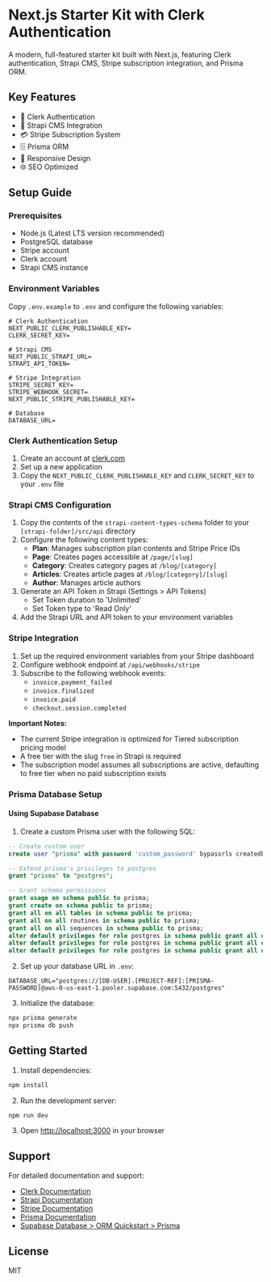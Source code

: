 # Next.js Starter Kit with Clerk Authentication

A modern, full-featured starter kit built with Next.js, featuring Clerk authentication, Strapi CMS, Stripe subscription integration, and Prisma ORM.

## Key Features

- 🔐 Clerk Authentication
- 📝 Strapi CMS Integration
- 💳 Stripe Subscription System
- 🗄️ Prisma ORM
- 📱 Responsive Design
- 🌐 SEO Optimized

## Setup Guide

### Prerequisites

- Node.js (Latest LTS version recommended)
- PostgreSQL database
- Stripe account
- Clerk account
- Strapi CMS instance

### Environment Variables

Copy `.env.example` to `.env` and configure the following variables:

```env
# Clerk Authentication
NEXT_PUBLIC_CLERK_PUBLISHABLE_KEY=
CLERK_SECRET_KEY=

# Strapi CMS
NEXT_PUBLIC_STRAPI_URL=
STRAPI_API_TOKEN=

# Stripe Integration
STRIPE_SECRET_KEY=
STRIPE_WEBHOOK_SECRET=
NEXT_PUBLIC_STRIPE_PUBLISHABLE_KEY=

# Database
DATABASE_URL=
```

### Clerk Authentication Setup

1. Create an account at [clerk.com](https://clerk.com)
2. Set up a new application
3. Copy the `NEXT_PUBLIC_CLERK_PUBLISHABLE_KEY` and `CLERK_SECRET_KEY` to your `.env` file

### Strapi CMS Configuration

1. Copy the contents of the `strapi-content-types-schema` folder to your `[strapi-folder]/src/api` directory
2. Configure the following content types:
   - **Plan**: Manages subscription plan contents and Stripe Price IDs
   - **Page**: Creates pages accessible at `/page/[slug]`
   - **Category**: Creates category pages at `/blog/[category]`
   - **Articles**: Creates article pages at `/blog/[category]/[slug]`
   - **Author**: Manages article authors
3. Generate an API Token in Strapi (Settings > API Tokens)
   - Set Token duration to 'Unlimited'
   - Set Token type to 'Read Only'
4. Add the Strapi URL and API token to your environment variables

### Stripe Integration

1. Set up the required environment variables from your Stripe dashboard
2. Configure webhook endpoint at `/api/webhooks/stripe`
3. Subscribe to the following webhook events:
   - `invoice.payment_failed`
   - `invoice.finalized`
   - `invoice.paid`
   - `checkout.session.completed`

**Important Notes:**
- The current Stripe integration is optimized for Tiered subscription pricing model
- A free tier with the slug `free` in Strapi is required
- The subscription model assumes all subscriptions are active, defaulting to free tier when no paid subscription exists

### Prisma Database Setup

#### Using Supabase Database

1. Create a custom Prisma user with the following SQL:
```sql
-- Create custom user
create user "prisma" with password 'custom_password' bypassrls createdb;

-- Extend prisma's privileges to postgres
grant "prisma" to "postgres";

-- Grant schema permissions
grant usage on schema public to prisma;
grant create on schema public to prisma;
grant all on all tables in schema public to prisma;
grant all on all routines in schema public to prisma;
grant all on all sequences in schema public to prisma;
alter default privileges for role postgres in schema public grant all on tables to prisma;
alter default privileges for role postgres in schema public grant all on routines to prisma;
alter default privileges for role postgres in schema public grant all on sequences to prisma;
```

2. Set up your database URL in `.env`:
```
DATABASE_URL="postgres://[DB-USER].[PROJECT-REF]:[PRISMA-PASSWORD]@aws-0-us-east-1.pooler.supabase.com:5432/postgres"
```

3. Initialize the database:
```bash
npx prisma generate
npx prisma db push
```

## Getting Started

1. Install dependencies:
```bash
npm install
```

2. Run the development server:
```bash
npm run dev
```

3. Open [http://localhost:3000](http://localhost:3000) in your browser

## Support

For detailed documentation and support:
- [Clerk Documentation](https://clerk.com/docs)
- [Strapi Documentation](https://docs.strapi.io)
- [Stripe Documentation](https://stripe.com/docs)
- [Prisma Documentation](https://www.prisma.io/docs)
- [Supabase Database > ORM Quickstart > Prisma](https://supabase.com/docs/guides/database/prisma)
## License

MIT
